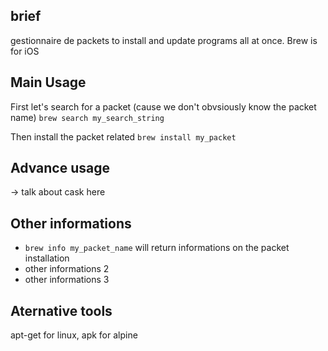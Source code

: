 ## brief

  gestionnaire de packets to install and update programs all at once. Brew is for iOS
  
## Main Usage

First let's search for a packet (cause we don't obvsiously know the packet name)
`brew search my_search_string`

Then install the packet related
`brew install my_packet`

## Advance usage

-> talk about cask here

## Other informations

* `brew info my_packet_name` will return informations on the packet installation
* other informations 2
* other informations 3

## Aternative tools

apt-get for linux, apk for alpine
